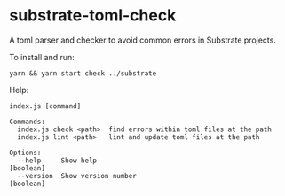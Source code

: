 # substrate-toml-check

A toml parser and checker to avoid common errors in Substrate projects.

To install and run:

```
yarn && yarn start check ../substrate
```

Help:

```
index.js [command]

Commands:
  index.js check <path>  find errors within toml files at the path
  index.js lint <path>   lint and update toml files at the path

Options:
  --help     Show help                                                 [boolean]
  --version  Show version number                                       [boolean]
```
